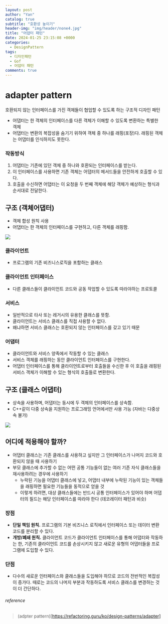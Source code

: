 ```yaml
---
layout: post
author: "Yan"
catalog: true
subtitle: "호환성 높이기"
header-img: "img/header/none4.jpg"
title: "어댑터 패턴"
date: 2024-01-25 23:15:08 +0000
categories:
  - DesignPattern
tags:
  - 디자인패턴
  - Gof
  - 어댑터 패턴
comments: true
---
```


# adapter pattern

호환되지 않는 인터페이스를 가진 객체들이 협업할 수 있도록 하는 구조적 디자인 패턴

- 어댑터는 한 객체의 인터페이스를 다른 객체가 이해할 수 있도록 변환하는 특별한 객체
- 어댑터는 변환의 복잡성을 숨기기 위하여 객체 중 하나를 래핑(포장)다. 래핑된 객체는 어댑터를 인식하지도 못한다.

### 작동방식

1. 어댑터는 기존에 있던 객체 중 하나와 호환되는 인터페이스를 받는다.
2. 이 인터페이스를 사용하면 기존 객체는 어댑터의 메서드들을 안전하게 호출할 수 있다.
3. 호출을 수신하면 어댑터는 이 요청을 두 번째 객체에 해당 객체가 예상하는 형식과 순서대로 전달한다.

## 구조 (객체어댑터)

- 객체 합성 원칙 사용
- 어댑터는 한 객체의 인터페이스를 구현하고, 다른 객체를 래핑함.

![](https://refactoring.guru/images/patterns/diagrams/adapter/structure-object-adapter.png?id=33dffbe3aece294162440c7ddd3d5d4f)

### 클라이언트

- 프로그램의 기존 비즈니스로직을 포함하는 클래스

### 클라이언트 인터페이스

- 다른 클래스들이 클라이언트 코드와 공동 작업할 수 있도록 따라야하는 프로토콜

### 서비스

- 일반적으로 타사 또는 레거시의 유용한 클래스를 뜻함.
- 클라이언트는 서비스 클래스를 직접 사용할 수 없다.
- 왜냐하면 서비스 클래스는 호환되지 않는 인터페이스를 갖고 있기 때문

### 어댑터

- 클라이언트와 서비스 양족에서 작동할 수 있는 클래스
- 서비스 객체를 래핑하는 동안 클라이언트 인터페이스를 구현한다.
- 어댑터 인터페이스를 통해 클라이언트로부터 호출들을 수신한 후 이 호출을 래핑된 서비스 객체가 이해할 수 있는 형식의 호출들로 변환한다.

## 구조 (클래스 어댑터)

- 상속을 사용하며, 어댑터는 동시에 두 객체의 인터페이스를 상속함.
- C++같이 다중 상속을 지원하는 프로그래밍 언어에서만 사용 가능 (자바는 다중상속 불가)

![](https://refactoring.guru/images/patterns/diagrams/adapter/structure-class-adapter.png?id=e1c60240508146ed3b98ac562cc8e510)

## 어디에 적용해야 할까?

- 어댑터 클래스는 기존 클래스를 사용하고 싶지만 그 인터페이스가 나머지 코드와 호환되지 않을 때 사용하기
- 부모 클래스에 추가할 수 없는 어떤 공통 기능들이 없는 여러 기존 자식 클래스들을 재사용하려는 경우에 사용하기
    - 누락된 기능을 어댑터 클래스에 넣고, 어댑터 내부에 누락된 기능이 있는 객체들을 래핑하면 필요한 기능들을 동적으로 얻을 것
    - 이렇게 하려면, 대상 클래스들에는 반드시 공통 인터페이스가 있어야 하며 어댑터의 필드는 해당 인터페이스를 따라야 한다 (데코레이터 패턴과 비슷)
    

### 장점

- **단일 책임 원칙.** 프로그램의 기본 비즈니스 로직에서 인터페이스 또는 데이터 변환 코드를 분리할 수 있다.
- **개방/폐쇄 원칙.** 클라이언트 코드가 클라이언트 인터페이스를 통해 어댑터와 작동하는 한, 기존의 클라이언트 코드를 손상시키지 않고 새로운 유형의 어댑터들을 프로그램에 도입할 수 있다.

### 단점

- 다수의 새로운 인터페이스와 클래스들을 도입해야 하므로 코드의 전반적인 복잡성이 증가다. 때로는 코드의 나머지 부분과 작동하도록 서비스 클래스를 변경하는 것이 더 간단하다.

###### reference

> (adpter pattern)[https://refactoring.guru/ko/design-patterns/adapter]